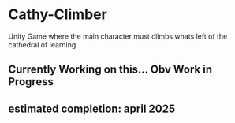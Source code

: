 # Cathy-Climber
Unity Game where the main character must climbs whats left of the cathedral of learning


## Currently Working on this... Obv Work in Progress

## estimated completion: april 2025
